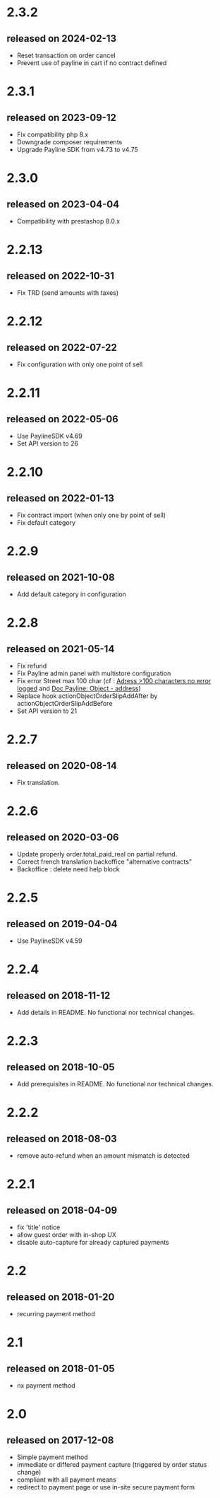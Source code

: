 2.3.2
===
<h2>released on 2024-02-13</h2>
<ul>
<li>Reset transaction on order cancel</li>
<li>Prevent use of payline in cart if no contract defined</li>
</ul>

2.3.1
===
<h2>released on 2023-09-12</h2>
<ul>
<li>Fix compatibility php 8.x</li>
<li>Downgrade composer requirements</li>
<li>Upgrade Payline SDK from v4.73 to v4.75</li>
</ul>

2.3.0
===
<h2>released on 2023-04-04</h2>
<ul>
<li>Compatibility with prestashop 8.0.x</li>
</ul>

2.2.13
===
<h2>released on 2022-10-31</h2>
<ul>
<li>Fix TRD (send amounts with taxes)</li>
</ul>

2.2.12
===
<h2>released on 2022-07-22</h2>
<ul>
<li>Fix configuration with only one point of sell</li>
</ul>

2.2.11
===
<h2>released on 2022-05-06</h2>
<ul>
<li>Use PaylineSDK v4.69</li>
<li>Set API version to 26</li>
</ul>

2.2.10
===
<h2>released on 2022-01-13</h2>
<ul>
<li>Fix contract import (when only one by point of sell)</li>
<li>Fix default category</li>
</ul>

2.2.9
===
<h2>released on 2021-10-08</h2>
<ul>
<li>Add default category in configuration</li>
</ul>

2.2.8
===
<h2>released on 2021-05-14</h2>
<ul>
<li>Fix refund</li>
<li>Fix Payline admin panel with multistore configuration</li>
<li>Fix error Street max 100 char (cf : <a href="https://github.com/PaylineByMonext/payline-prestashop/issues/5">Adress >100 characters no error logged</a> and <a href="https://docs.payline.com/display/DT/Object+-+address">Doc Payline: Object - address</a>)</li>
<li>Replace hook actionObjectOrderSlipAddAfter by actionObjectOrderSlipAddBefore</li>
<li>Set API version to 21</li>
</ul>

2.2.7
===
<h2>released on 2020-08-14</h2>
<ul>
<li>Fix translation.</li>
</ul>

2.2.6
===
<h2>released on 2020-03-06</h2>
<ul>
<li>Update properly order.total_paid_real on partial refund.</li>
<li>Correct french translation backoffice "alternative contracts"</li>
<li>Backoffice : delete need help block</li>
</ul>

2.2.5
===
<h2>released on 2019-04-04</h2>
<ul>
<li>Use PaylineSDK v4.59</li>
</ul>

2.2.4
===
<h2>released on 2018-11-12</h2>
<ul>
<li>Add details in README. No functional nor technical changes.</li>
</ul>

2.2.3
===
<h2>released on 2018-10-05</h2>
<ul>
<li>Add prerequisites in README. No functional nor technical changes.</li>
</ul>

2.2.2
===
<h2>released on 2018-08-03</h2>
<ul>
<li>remove auto-refund when an amount mismatch is detected</li>
</ul>

2.2.1
===
<h2>released on 2018-04-09</h2>
<ul>
<li>fix 'title' notice</li>
<li>allow guest order with in-shop UX</li>
<li>disable auto-capture for already captured payments</li>
</ul>

2.2
===
<h2>released on 2018-01-20</h2>
<ul>
<li>recurring payment method</li>
</ul>

2.1
===
<h2>released on 2018-01-05</h2>
<ul>
<li>nx payment method</li>
</ul>

2.0
===
<h2>released on 2017-12-08</h2>
<ul>
<li>Simple payment method</li>
<li>immediate or differed payment capture (triggered by order status change)</li>
<li>compliant with all payment means</li>
<li>redirect to payment page or use in-site secure payment form</li>
</ul>
